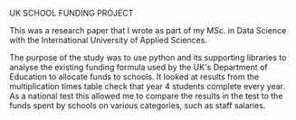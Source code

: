 UK SCHOOL FUNDING PROJECT

This was a research paper that I wrote as part of my MSc. in Data Science with the International University of Applied Sciences. 

The purpose of the study was to use python and its supporting libraries to analyse the existing funding formula used by the UK's Department of Education to allocate funds to schools. It looked at results from the multiplication times table check that year 4 students complete every year. As a national test this allowed me to compare the results in the test to the funds spent by schools on various categories, such as staff salaries. 
